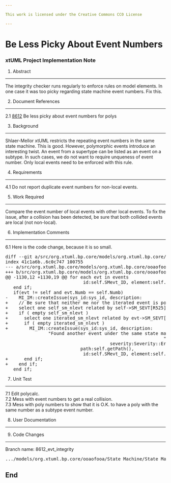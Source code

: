 ```yaml
---

This work is licensed under the Creative Commons CC0 License

---
```


# Be Less Picky About Event Numbers
### xtUML Project Implementation Note

1. Abstract
-----------
The integrity checker runs regularly to enforce rules on model elements.
In one case it was too picky regarding state machine event numbers.  Fix this.

2. Document References
----------------------
<a id="2.1"></a>2.1 [8612](https://support.onefact.net/issues/8612) Be less picky about event numbers for polys  

3. Background
-------------
Shlaer-Mellor xtUML restricts the repeating event numbers in the same state
machine.  This is good.  However, polymorphic events introduce an interesting
twist.  An event from a supertype can be listed as an event on a subtype.
In such cases, we do not want to require unqueness of event number.  Only
local events need to be enforced with this rule.

4. Requirements
---------------
4.1 Do not report duplicate event numbers for non-local events.

5. Work Required
----------------
Compare the event number of local events with other local events.
To fix the issue, after a collision has been detected, be sure that
both collided events are local (not non-local).

6. Implementation Comments
--------------------------
6.1 Here is the code change, because it is so small.
<pre>
diff --git a/src/org.xtuml.bp.core/models/org.xtuml.bp.core/ooaofooa/State Machine/State Machine Event/State Machine Event.xtuml b/src/org.xtuml.bp.core/models/org.xtuml.bp.core/ooaofooa/State Machine/State Machine Event/State Machine Event.xtuml
index 41c1a6b..6c0c747 100755
--- a/src/org.xtuml.bp.core/models/org.xtuml.bp.core/ooaofooa/State Machine/State Machine Event/State Machine Event.xtuml       
+++ b/src/org.xtuml.bp.core/models/org.xtuml.bp.core/ooaofooa/State Machine/State Machine Event/State Machine Event.xtuml       
@@ -1130,12 +1130,19 @@ for each evt in events
                             id:self.SMevt_ID, element:self.convertToInstance());
   end if;
   if(evt != self and evt.Numb == self.Numb)
-    MI_IM::createIssue(sys_id:sys_id, description:
+    // Be sure that neither me nor the iterated event is polymorphic.
+    select one self_sm_nlevt related by self->SM_SEVT[R525]->SM_NLEVT[R526];
+    if ( empty self_sm_nlevt )
+      select one iterated_sm_nlevt related by evt->SM_SEVT[R525]->SM_NLEVT[R526];
+      if ( empty iterated_sm_nlevt )
+        MI_IM::createIssue(sys_id:sys_id, description:
                "Found another event under the same state machine with a " +
                                                           "matching number.",
                                       severity:Severity::Error, name:self.Mning,
                            path:self.getPath(),
                             id:self.SMevt_ID, element:self.convertToInstance());    
+      end if;
+    end if;
   end if;
</pre>

7. Unit Test
------------
7.1 Edit polycalc.  
7.2 Mess with event numbers to get a real collision.  
7.3 Mess with poly numbers to show that it is O.K. to have a poly
with the same number as a subtype event number.

8. User Documentation
---------------------

9. Code Changes
---------------
Branch name: 8612_evt_integrity

<pre>
.../models/org.xtuml.bp.core/ooaofooa/State Machine/State Machine Event/State Machine Event.xtuml  | 9 ++++++++-
</pre>

End
---

